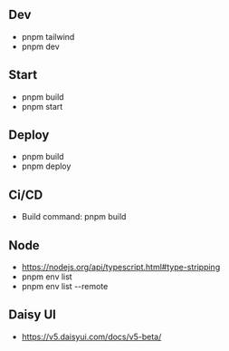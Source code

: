 ## Dev

- pnpm tailwind
- pnpm dev

## Start

- pnpm build
- pnpm start

## Deploy

- pnpm build
- pnpm deploy

## Ci/CD

- Build command: pnpm build

## Node

- https://nodejs.org/api/typescript.html#type-stripping
- pnpm env list
- pnpm env list --remote

## Daisy UI

- https://v5.daisyui.com/docs/v5-beta/
